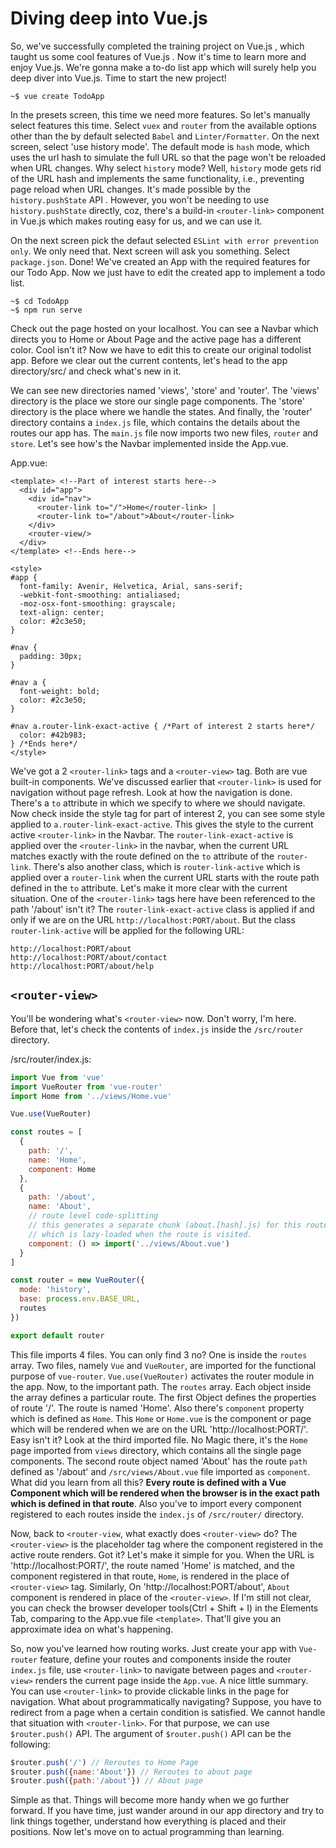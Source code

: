 # Diving deep into Vue.js

So, we've successfully completed the training project on Vue.js , which taught us some cool features of Vue.js . Now it's time to learn more and enjoy Vue.js. We're gonna make a to-do list app which will surely help you deep diver into Vue.js. Time to start the new project!

```
~$ vue create TodoApp
```

In the presets screen, this time we need more features. So let's manually select features this time. Select ```vuex``` and ```router``` from the available options other than the by default selected ```Babel``` and ```Linter/Formatter```. On the next screen, select 'use history mode'. The default mode is ```hash``` mode, which uses the url hash to simulate the full URL so that the page won't be reloaded when URL changes. Why select ```history``` mode? Well, ```history``` mode gets rid of the URL hash and implements the same functionality, i.e., preventing page reload when URL changes. It's made possible by the ```history.pushState``` API . However, you won't be needing to use ```history.pushState``` directly, coz, there's a build-in ```<router-link>``` component in Vue.js which makes routing easy for us, and we can use it.

On the next screen pick the defaut selected ```ESLint with error prevention only```. We only need that. Next screen will ask you something. Select ```package.json```. Done! We've created an App with the required features for our Todo App. Now we just have to edit the created app to implement a todo list.

```
~$ cd TodoApp
~$ npm run serve
```

Check out the page hosted on your localhost. You can see a Navbar which directs you to Home or About Page and the active page has a different color. Cool isn't it? Now we have to edit this to create our original todolist app. Before we clear out the current contents, let's head to the app directory/src/ and check what's new in it. 

We can see new directories named 'views', 'store' and 'router'. The 'views' directory is the place we store our single page components. The 'store' directory is the place where we handle the states. And finally, the 'router' directory contains a ```index.js``` file, which contains the details about the routes our app has. The ```main.js``` file now imports two new files, ```router``` and ```store```. Let's see how's the Navbar implemented inside the App.vue. 

App.vue:

```vue
<template> <!--Part of interest starts here-->
  <div id="app">
    <div id="nav">
      <router-link to="/">Home</router-link> |
      <router-link to="/about">About</router-link>
    </div>
    <router-view/>
  </div>
</template> <!--Ends here-->

<style>
#app {
  font-family: Avenir, Helvetica, Arial, sans-serif;
  -webkit-font-smoothing: antialiased;
  -moz-osx-font-smoothing: grayscale;
  text-align: center;
  color: #2c3e50;
}

#nav {
  padding: 30px;
}

#nav a {
  font-weight: bold;
  color: #2c3e50;
}

#nav a.router-link-exact-active { /*Part of interest 2 starts here*/
  color: #42b983;
} /*Ends here*/
</style>
```

We've got a 2 ```<router-link>``` tags and a ```<router-view>``` tag. Both are vue built-in components. We've discussed earlier that ```<router-link>``` is used for navigation without page refresh. Look at how the navigation is done. There's a ```to``` attribute in which we specify to where we should navigate. Now check inside the style tag for part of interest 2, you can see some style applied to ```a.router-link-exact-active```. This gives the style to the current active ```<router-link>``` in the Navbar. The ```router-link-exact-active``` is applied over the ```<router-link>``` in the navbar, when the current URL matches exactly with the route defined on the ```to``` attribute of the ```router-link```. There's also another class, which is ```router-link-active``` which is applied over a ```router-link``` when the current URL starts with the route path defined in the ```to``` attribute. Let's make it more clear with the current situation. One of the ```<router-link>``` tags here have been referenced to the path '/about' isn't it? The ```router-link-exact-active``` class is applied if and only if we are on the URL ```http://localhost:PORT/about```. But the class ```router-link-active``` will be applied for the following URL:

```
http://localhost:PORT/about
http://localhost:PORT/about/contact
http://localhost:PORT/about/help
```

## ```<router-view>```

You'll be wondering what's ```<router-view>``` now. Don't worry, I'm here. Before that, let's check the contents of ```index.js``` inside the ```/src/router``` directory.

/src/router/index.js:

```js
import Vue from 'vue'
import VueRouter from 'vue-router'
import Home from '../views/Home.vue'

Vue.use(VueRouter)

const routes = [
  {
    path: '/',
    name: 'Home',
    component: Home
  },
  {
    path: '/about',
    name: 'About',
    // route level code-splitting
    // this generates a separate chunk (about.[hash].js) for this route
    // which is lazy-loaded when the route is visited.
    component: () => import('../views/About.vue')
  }
]

const router = new VueRouter({
  mode: 'history',
  base: process.env.BASE_URL,
  routes
})

export default router
```
This file imports 4 files. You can only find 3 no? One is inside the ```routes``` array. Two files, namely ```Vue``` and ```VueRouter```, are imported for the functional purpose of ```vue-router```. ```Vue.use(VueRouter)``` activates the router module in the app. Now, to the important path. The ```routes``` array. Each object inside the array defines a particular route. The first Object defines the properties of route '/'. The route is named 'Home'. Also there's ```component``` property which is defined as ```Home```. This ```Home``` or ```Home.vue``` is the component or page which will be rendered when we are on the URL 'http://localhost:PORT/'. Easy isn't it? Look at the third imported file. No Magic there, it's the ```Home``` page imported from ```views``` directory, which contains all the single page components. The second route object named 'About' has the route ```path``` defined as '/about' and ```/src/views/About.vue``` file imported as ```component```. What did you learn from all this? **Every route is defined with a Vue Component which will be rendered when the browser is in the exact path which is defined in that route**. Also you've to import every component registered to each routes inside the ```index.js``` of ```/src/router/``` directory.

Now, back to ```<router-view```, what exactly does ```<router-view>``` do? The ```<router-view>``` is the placeholder tag where the component registered in the active route renders. Got it? Let's make it simple for you. When the URL is 'http://localhost:PORT/', the route named 'Home' is matched, and the component registered in that route, ```Home```, is rendered in the place of ```<router-view>``` tag. Similarly, On 'http://localhost:PORT/about', ```About``` component is rendered in place of the ```<router-view>```. If I'm still not clear, you can check the browser developer tools(Ctrl + Shift + I) in the Elements Tab, comparing to the App.vue file ```<template>```. That'll give you an approximate idea on what's happening. 

So, now you've learned how routing works. Just create your app with ```Vue-router``` feature, define your routes and components inside the router ```index.js``` file, use ```<router-link>``` to navigate between pages and ```<router-view>``` renders the current page inside the ```App.vue```. A nice little summary. You can use ```<router-link>``` to provide clickable links in the page for navigation. What about programmatically navigating? Suppose, you have to redirect from a page when a certain condition is satisfied. We cannot handle that situation with ```<router-link>```. For that purpose, we can use ```$router.push()``` API. The argument of ```$router.push()``` API can be the following:

```js
$router.push('/') // Reroutes to Home Page
$router.push({name:'About'}) // Reroutes to about page
$router.push({path:'/about'}) // About page
```

Simple as that. Things will become more handy when we go further forward. If you have time, just wander around in our app directory and try to link things together, understand how everything is placed and their positions. Now let's move on to actual programming than learning.